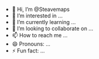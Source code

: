 - 👋 Hi, I’m @Steavemaps
- 👀 I’m interested in ...
- 🌱 I’m currently learning ...
- 💞️ I’m looking to collaborate on ...
- 📫 How to reach me ...
- 😄 Pronouns: ...
- ⚡ Fun fact: ...

<!---
Steavemaps/Steavemaps is a ✨ special ✨ repository because its `README.md` (this file) appears on your GitHub profile.
You can click the Preview link to take a look at your changes.
--->

